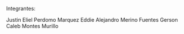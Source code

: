 
Integrantes:

Justin Eliel Perdomo Marquez
Eddie Alejandro Merino Fuentes
Gerson Caleb Montes Murillo
